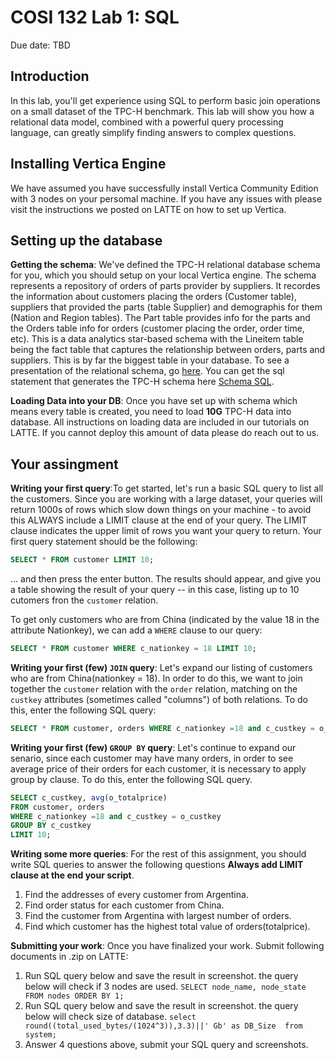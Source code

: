 # COSI 132 Lab 1: SQL

Due date: TBD
    
## Introduction
In this lab, you'll get experience using SQL to perform basic join operations on a small dataset of the TPC-H benchmark. This lab will show you how a relational data model, combined with a powerful query processing language, can greatly simplify finding answers to complex questions.

## Installing Vertica Engine 
We have assumed you have successfully install Vertica Community Edition with 3 nodes on your persomal machine. If you have any issues with please visit the instructions we posted on LATTE on how to set up Vertica. 

## Setting up the database

**Getting the schema**:  We've defined the TPC-H relational database schema for you, which you should setup on your local Vertica engine. The schema represents a repository of orders of parts provider by suppliers. It recordes the information about customers placing the orders (Customer table), suppliers that provided the parts (table Supplier) and demographis for them (Nation and Region tables). The Part table provides info for the parts and the Orders table info for orders (customer placing the order, order time, etc).  This is a data analytics star-based schema with the Lineitem table being the fact table that captures the relationship between orders, parts and suppliers. This is by far the biggest table in your database. 
To see a presentation of the relational schema, go [here](https://github.com/COSI132a/Spring2020/blob/master/Lab%201-%20SQL/sample-data-tpch-schema.png). You can get the sql statement that generates the TPC-H schema here [Schema SQL](https://github.com/COSI132a/Spring2020/blob/master/Lab%201-%20SQL/tpch.sql).

**Loading Data into your DB**: Once you have set up with schema which means every table is created, you need to load **10G** TPC-H data into database. All instructions on loading data are included in our tutorials on LATTE. If you cannot deploy this amount of data please do reach out to us. 


## Your assingment

**Writing your first query**:To get started, let's run a basic SQL query to list all the customers. Since you are working with a large dataset, your queries will return 1000s of rows which slow down things on your machine - to avoid this  ALWAYS include a LIMIT clause at the end of your query. The LIMIT clause indicates the upper limit of rows you want your query to return. Your first query statement should be the following:

```sql
SELECT * FROM customer LIMIT 10;
```

... and then press the enter button. The results should appear, and give you a table showing the result of your query -- in this case, listing up to 10 cutomers fron the `customer` relation.

To get only customers who are from China (indicated by the value 18 in the attribute Nationkey), we can add a `WHERE` clause to our query:

```sql
SELECT * FROM customer WHERE c_nationkey = 18 LIMIT 10;
```

**Writing your first (few) `JOIN` query**: Let's expand our listing of customers who are from China(nationkey = 18). In order to do this, we want to join together the `customer` relation with the `order` relation, matching on the `custkey` attributes (sometimes called "columns") of both relations. To do this, enter the following SQL query:

```sql
SELECT * FROM customer, orders WHERE c_nationkey =18 and c_custkey = o_custkey LIMIT 10;
```
**Writing your first (few) `GROUP BY` query**: Let's continue to expand our senario, since each customer may have many orders, in order to see average price of their orders for each customer, it is necessary to apply  group by clause. To do this, enter the following SQL query. 

```sql
SELECT c_custkey, avg(o_totalprice) 
FROM customer, orders 
WHERE c_nationkey =18 and c_custkey = o_custkey
GROUP BY c_custkey
LIMIT 10;
```


**Writing some more queries**: For the rest of this assignment, you should write SQL queries to answer the following questions **Always add LIMIT clause at the end your script**.

1. Find the addresses of every customer from Argentina. 
2. Find order status for each customer from China. 
3. Find the customer from Argentina with largest number of orders.
4. Find which customer has the highest total value of orders(totalprice).


**Submitting your work**: Once you have finalized your work. Submit following documents in .zip on LATTE:
1. Run SQL query below and save the result in screenshot. the query below will check if 3 nodes are used. 
```SELECT node_name, node_state FROM nodes ORDER BY 1;```
2. Run SQL query below and save the result in screenshot. the query below will check size of database.
```select round((total_used_bytes/(1024^3)),3.3)||' Gb' as DB_Size  from system;```
3. Answer 4 questions above, submit your SQL query and screenshots. 





